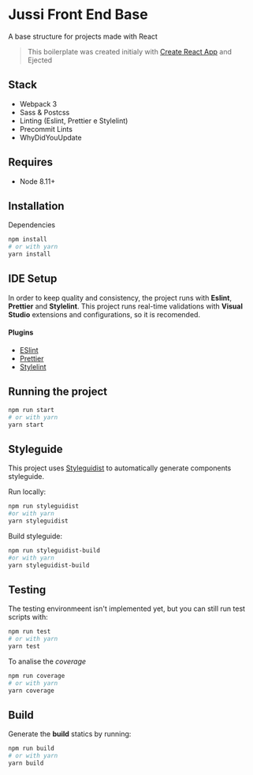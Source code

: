 # Jussi Front End Base

A base structure for projects made with React

> This boilerplate was created initialy with [Create React App](https://github.com/facebookincubator/create-react-app) and Ejected

## Stack

- Webpack 3
- Sass & Postcss
- Linting (Eslint, Prettier e Stylelint)
- Precommit Lints
- WhyDidYouUpdate

## Requires

- Node 8.11+

## Installation

Dependencies

```sh
npm install
# or with yarn
yarn install
```

## IDE Setup

In order to keep quality and consistency, the project runs with **Eslint**, **Prettier** and **Stylelint**.
This project runs real-time validations with **Visual Studio** extensions and configurations, so it is recomended.

#### Plugins

- [ESlint](https://marketplace.visualstudio.com/items?itemName=dbaeumer.vscode-eslint)
- [Prettier](https://marketplace.visualstudio.com/items?itemName=esbenp.prettier-vscode)
- [Stylelint](https://marketplace.visualstudio.com/items?itemName=shinnn.stylelint)

## Running the project

```sh
npm run start
# or with yarn
yarn start
```

## Styleguide

This project uses [Styleguidist](https://react-styleguidist.js.org/) to automatically generate components styleguide.

Run locally:

```sh
npm run styleguidist
#or with yarn
yarn styleguidist
```

Build styleguide:

```sh
npm run styleguidist-build
#or with yarn
yarn styleguidist-build
```

## Testing

The testing environmeent isn't implemented yet, but you can still run test scripts with:

```sh
npm run test
# or with yarn
yarn test
```

To analise the _coverage_

```sh
npm run coverage
# or with yarn
yarn coverage
```

## Build

Generate the **build** statics by running:

```sh
npm run build
# or with yarn
yarn build
```
